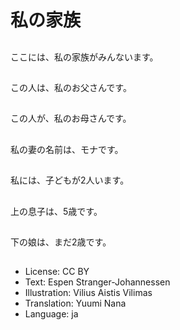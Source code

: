 # 私の家族

##
ここには、私の家族がみんないます。

##
この人は、私のお父さんです。

##
この人が、私のお母さんです。

##
私の妻の名前は、モナです。

##
私には、子どもが2人います。

##
上の息子は、5歳です。

##
下の娘は、まだ2歳です。

##
* License: CC BY
* Text: Espen Stranger-Johannessen
* Illustration: Vilius Aistis Vilimas
* Translation: Yuumi Nana
* Language: ja
